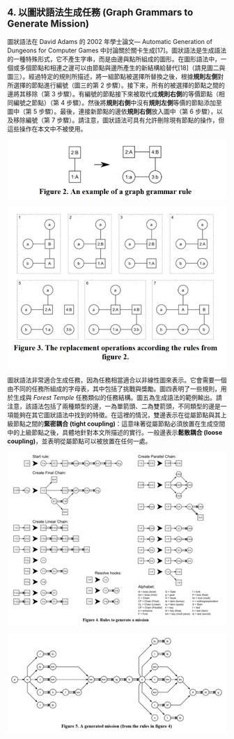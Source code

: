 ## 4. 以圖狀語法生成任務 (Graph Grammars to Generate Mission)

圖狀語法在 David Adams 的 2002 年學士論文— Automatic Generation of Dungeons for Computer Games 中討論關於關卡生成[17]。圖狀語法是生成語法的一種特殊形式，它不產生字串，而是由邊與點所組成的圖形。在圖形語法中，一個或多個節點和相連之邊可以由節點與邊所產生的新結構給替代[18]（請見圖二與圖三）。經過特定的規則所描述，將一組節點被選擇所替換之後，根據**規則左側**對所選擇的節點進行編號（圖三的第 2 步驟）。接下來，所有的被選擇的節點之間的邊將其移除（第 3 步驟）。有編號的節點接下來被取代成**規則右側**的等價節點（相同編號之節點）（第 4 步驟）。然後將**規則右側**中沒有**規則左側**等價的節點添加至圖中（第 5 步驟）。最後，連接新節點的邊依**規則右側**放入圖中（第 6 步驟），以及移除編號（第 7 步驟）。請注意，圖狀語法可具有允許刪除現有節點的操作，但這些操作在本文中不被使用。

![](./img/02.png)

![](./img/03.png)

圖狀語法非常適合生成任務，因為任務相當適合以非線性圖來表示。它會需要一個由不同的任務所組成的字母表，其中包括了挑戰與獎勵。圖四表明了一些規則，用於生成與 *Forest Temple* 任務類似的任務結構。圖五為生成語法的範例輸出。請注意，該語法包括了兩種類型的邊，一為單箭頭、二為雙箭頭，不同類型的邊是一項能夠在其它圖狀語法中找到的特徵。在這裡的情況，雙邊表示在從屬節點與其上級節點之間的**緊密耦合 (tight coupling)**：這意味著從屬節點必須放置在生成空間中的上級節點之後，具體地針對本文所描述的實行。一般邊表示**鬆散耦合 (loose coupling)**，並表明從屬節點可以被放置在任何一處。

![](./img/04.png)

![](./img/05.png)